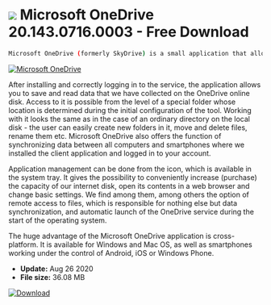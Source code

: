 # ![](https://cdn.softexe.net/static/icon/6/microsoft-onedrive-8459.png) Microsoft OneDrive 20.143.0716.0003  - Free Download

```sh
Microsoft OneDrive (formerly SkyDrive) is a small application that allows access to data stored as part of the OneDrive service offered by Microsoft, directly from the operating system (without the need to launch an Internet browser).
```
[![Microsoft OneDrive](https://gallery.dpcdn.pl/imgc/Tools/8389/g_-_420x350_1.5_-_x20120424130950_00.png)](https://softexe.net/win/internet/cloud-storage/microsoft-onedrive:hdea.html)

After installing and correctly logging in to the service, the application allows you to save and read data that we have collected on the OneDrive online disk. Access to it is possible from the level of a special folder whose location is determined during the initial configuration of the tool. Working with it looks the same as in the case of an ordinary directory on the local disk - the user can easily create new folders in it, move and delete files, rename them etc. Microsoft OneDrive also offers the function of synchronizing data between all computers and smartphones where we installed the client application and logged in to your account.
 
 Application management can be done from the icon, which is available in the system tray. It gives the possibility to conveniently increase (purchase) the capacity of our internet disk, open its contents in a web browser and change basic settings. We find among them, among others the option of remote access to files, which is responsible for nothing else but data synchronization, and automatic launch of the OneDrive service during the start of the operating system.
 
 The huge advantage of the Microsoft OneDrive application is cross-platform. It is available for Windows and Mac OS, as well as smartphones working under the control of Android, iOS or Windows Phone.


- **Update:** Aug 26 2020
- **File size:** 36.08 MB

[![Download](https://cdn.softexe.net/static/img/download.png)](https://softexe.net/win/internet/cloud-storage/microsoft-onedrive:hdea.html)

